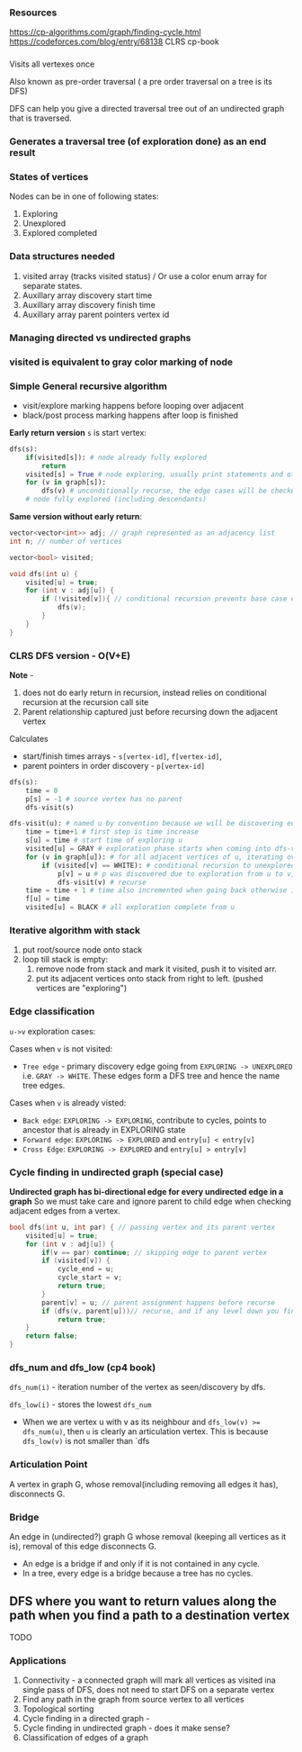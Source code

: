 

### Resources

https://cp-algorithms.com/graph/finding-cycle.html
https://codeforces.com/blog/entry/68138
CLRS
cp-book

### 
Visits all vertexes once

Also known as pre-order traversal ( a pre order traversal on a tree is its DFS)

DFS can help you give a directed traversal tree out of an undirected graph that is traversed.


### Generates a traversal tree (of exploration done) as an end result

### States of vertices
Nodes can be in one of following states:
1. Exploring
2. Unexplored
3. Explored completed

### Data structures needed

1. visited array (tracks visited status) / Or use a color enum array for separate states.
2. Auxillary array discovery start time
3. Auxillary array discovery finish time
4. Auxillary array parent pointers vertex id

### Managing directed vs undirected graphs

### visited is equivalent to gray color marking of node


### Simple General recursive algorithm

* visit/explore marking happens before looping over adjacent
* black/post process marking happens after loop is finished

**Early return version**
`s` is start vertex:
```py
dfs(s):
    if(visited[s]): # node already fully explored
        return
    visited[s] = True # node exploring, usually print statements and other first processing stuff goes here
    for (v in graph[s]):
        dfs(v) # unconditionally recurse, the edge cases will be checked via early return
    # node fully explored (including descendants)
```

**Same version without early return**:
```cpp
vector<vector<int>> adj; // graph represented as an adjacency list
int n; // number of vertices

vector<bool> visited;

void dfs(int u) {
    visited[u] = true;
    for (int v : adj[u]) {
        if (!visited[v]){ // conditional recursion prevents base case early return at start of function
            dfs(v);
        }
    }
}
```

### CLRS DFS version - O(V+E)

**Note** -
1. does not do early return in recursion, instead relies on conditional recursion at the recursion call site
2. Parent relationship captured just before recursing down the adjacent vertex
   
Calculates
* start/finish times arrays - `s[vertex-id]`, `f[vertex-id]`, 
* parent pointers in order discovery - `p[vertex-id]`

```py
dfs(s):
    time = 0
    p[s] = -1 # source vertex has no parent
    dfs-visit(s)

dfs-visit(u): # named u by convention because we will be discovering edges from u to v i.e. u -> v
    time = time+1 # first step is time increase
    s[u] = time # start time of exploring u
    visited[u] = GRAY # exploration phase starts when coming into dfs-visit procedure
    for (v in graph[u]): # for all adjacent vertices of u, iterating over all edges from u
        if (visited[v] == WHITE): # conditional recursion to unexplored vertices, since we don't have early return
            p[v] = u # p was discovered due to exploration from u to v, done before recursing
            dfs-visit(v) # recurse
    time = time + 1 # time also incremented when going back otherwise it will have same time as entring/exploring
    f[u] = time
    visited[u] = BLACK # all exploration complete from u
```

### Iterative algorithm with stack

1. put root/source node onto stack
2. loop till stack is empty:
   1. remove node from stack and mark it visited, push it to visited arr.
   2. put its adjacent vertices onto stack from right to left. (pushed vertices are "exploring")

### Edge classification

`u->v` exploration cases:

Cases when `v` is not visited:
* `Tree edge` - primary discovery edge going from `EXPLORING -> UNEXPLORED` i.e. `GRAY -> WHITE`. These edges form a DFS tree and hence the name tree edges.

Cases when `v` is already visted:
* `Back edge`: `EXPLORING -> EXPLORING`, contribute to cycles, points to ancestor that is already in EXPLORING state
* `Forward edge`: `EXPLORING -> EXPLORED` and `entry[u] < entry[v]`
* `Cross Edge`: `EXPLORING -> EXPLORED` and `entry[u] > entry[v]`

### Cycle finding in undirected graph (special case)

**Undirected graph has bi-directional edge for every undirected edge in a graph**
So we must take care and ignore parent to child edge when checking adjacent edges from a vertex.

```cpp
bool dfs(int u, int par) { // passing vertex and its parent vertex
    visited[u] = true;
    for (int v : adj[u]) {
        if(v == par) continue; // skipping edge to parent vertex
        if (visited[v]) {
            cycle_end = u;
            cycle_start = v;
            return true;
        }
        parent[v] = u; // parent assignment happens before recurse
        if (dfs(v, parent[u]))// recurse, and if any level down you find a cycle, whole graph has a cycle
            return true;
    }
    return false;
}
```

### dfs_num and dfs_low (cp4 book)

`dfs_num(i)` - iteration number of the vertex as seen/discovery by dfs.

`dfs_low(i)` - stores the lowest `dfs_num` 

* When we are vertex u with v as its neighbour and `dfs_low(v) >= dfs_num(u)`, then `u` is clearly an articulation vertex. This is because `dfs_low(v)` is not smaller than `dfs

### Articulation Point
A vertex in graph G, whose removal(including removing all edges it has), disconnects G.

### Bridge

An edge in (undirected?) graph G whose removal (keeping all vertices as it is), removal of this edge disconnects G.

* An edge is a bridge if and only if it is not contained in any cycle.
* In a tree, every edge is a bridge because a tree has no cycles.

## DFS where you want to return values along the path when you find a path to a destination vertex

TODO

### Applications

1. Connectivity - a connected graph will mark all vertices as visited ina single pass of DFS, does not need to start DFS on a separate vertex
2. Find any path in the graph from source vertex  to all vertices
3. Topological sorting
4. Cycle finding in a directed graph - 
5. Cycle finding in undirected graph - does it make sense?
6. Classification of edges of a graph


